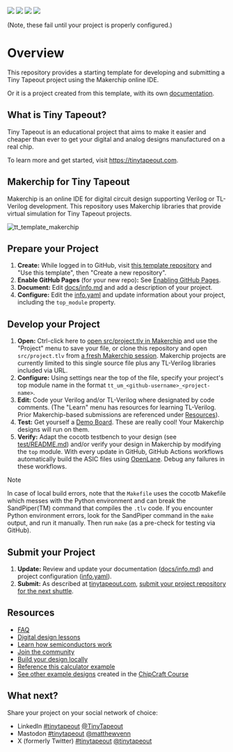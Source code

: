 ![](../../workflows/gds/badge.svg) ![](../../workflows/docs/badge.svg) ![](../../workflows/test/badge.svg) ![](../../workflows/fpga/badge.svg)

(Note, these fail until your project is properly configured.)

# Overview

This repository provides a starting template for developing and submitting a Tiny Tapeout project using the Makerchip online IDE.

Or it is a project created from this template, with its own [documentation](docs/info.md).

## What is Tiny Tapeout?

Tiny Tapeout is an educational project that aims to make it easier and cheaper than ever to get your digital and analog designs manufactured on a real chip.

To learn more and get started, visit https://tinytapeout.com.

## Makerchip for Tiny Tapeout

Makerchip is an online IDE for digital circuit design supporting Verilog or TL-Verilog development. This repository uses Makerchip libraries that provide virtual simulation for Tiny Tapeout projects.

![tt_template_makerchip](https://github.com/stevehoover/tt05-verilog-demo/assets/11302288/37f65ea1-6898-41ac-a5b1-c9afb7b824f1)

## Prepare your Project

1. **Create:** While logged in to GitHub, visit [this template repository](https://github.com/stevehoover/tt07-tl-verilog-template) and "Use this template", then "Create a new repository".
1. **Enable GitHub Pages** (for your new repo)**:** See [Enabling GitHub Pages](https://tinytapeout.com/faq/#my-github-action-is-failing-on-the-pages-part).
1. **Document:** Edit [docs/info.md](docs/info.md) and add a description of your project.
1. **Configure:** Edit the [info.yaml](info.yaml) and update information about your project, including the `top_module` property.

## Develop your Project

1. **Open:** Ctrl-click here to [open src/project.tlv in Makerchip](https://www.makerchip.com/sandbox?code_url=https:%2F%2Fraw.githubusercontent.com%2Fstevehoover%2Ftt07-tl-verilog-template%2Fmakerchip%2Fsrc%2Fproject.tlv) and use the "Project" menu to save your file, or clone this repository and open `src/project.tlv` from [a fresh Makerchip session](https://makerchip.com). Makerchip projects are currently limited to this single source file plus any TL-Verilog libraries included via URL.
1. **Configure:** Using settings near the top of the file, specify your project's top module name in the format `tt_um_<github-username>_<project-name>`.
1. **Edit:** Code your Verilog and/or TL-Verilog where designated by code comments. (The "Learn" menu has resources for learning TL-Verilog. Prior Makerchip-based submissions are referenced under [Resources](#resources)).
1. **Test:** Get yourself a [Demo Board](https://tinytapeout.com/guides/get-started-demoboard/). These are really cool! Your Makerchip designs will run on them.
1. **Verify:** Adapt the cocotb testbench to your design (see [test/README.md](test/README.md)) and/or verify your design in Makerchip by modifying the `top` module. With every update in GitHub, GitHub Actions workflows automatically build the ASIC files using [OpenLane](https://www.zerotoasiccourse.com/terminology/openlane/). Debug any failures in these workflows.

> [!NOTE]
> In case of local build errors, note that the `Makefile` uses the cocotb Makefile which messes with the Python environment and
> can break the SandPiper(TM) command that compiles the `.tlv` code. If you encounter Python environment errors, look for
> the SandPiper command in the `make` output, and run it manually. Then run `make` (as a pre-check for testing via GitHub).

## Submit your Project

1. **Update:** Review and update your documentation ([docs/info.md](docs/info.md)) and project configuration ([info.yaml](info.yaml)).
2. **Submit:** As described at [tinytapeout.com](tinytapeout.com/), [submit your project repository for the next shuttle](https://app.tinytapeout.com/).

## Resources

- [FAQ](https://tinytapeout.com/faq/)
- [Digital design lessons](https://tinytapeout.com/digital_design/)
- [Learn how semiconductors work](https://tinytapeout.com/siliwiz/)
- [Join the community](https://tinytapeout.com/discord)
- [Build your design locally](https://docs.google.com/document/d/1aUUZ1jthRpg4QURIIyzlOaPWlmQzr-jBn3wZipVUPt4)
- [Reference this calculator example](https://www.makerchip.com/sandbox?code_url=https:%2F%2Fraw.githubusercontent.com%2Fstevehoover%2Fmakerchip_examples%2Fmain%2Ftiny_tapeout_examples%2Ftt_um_calculator.tlv#)
- [See other example designs](https://github.com/efabless/chipcraft---mest-course) created in the [ChipCraft Course](https://github.com/efabless/chipcraft---mest-course/blob/main/reference_designs/README.md)

## What next?

Share your project on your social network of choice:
- LinkedIn [#tinytapeout](https://www.linkedin.com/search/results/content/?keywords=%23tinytapeout) [@TinyTapeout](https://www.linkedin.com/company/100708654/)
- Mastodon [#tinytapeout](https://chaos.social/tags/tinytapeout) [@matthewvenn](https://chaos.social/@matthewvenn)
- X (formerly Twitter) [#tinytapeout](https://twitter.com/hashtag/tinytapeout) [@tinytapeout](https://twitter.com/tinytapeout)
